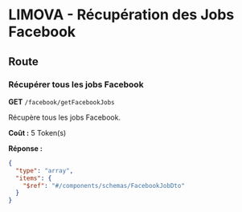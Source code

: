 # LIMOVA - Récupération des Jobs Facebook

## Route

### Récupérer tous les jobs Facebook
**GET** `/facebook/getFacebookJobs`

Récupère tous les jobs Facebook.

**Coût :** 5 Token(s)

**Réponse :**
```json
{
  "type": "array",
  "items": {
    "$ref": "#/components/schemas/FacebookJobDto"
  }
}
``` 